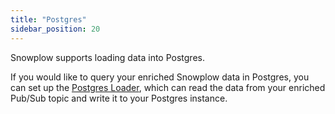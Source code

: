 ```yaml
---
title: "Postgres"
sidebar_position: 20
---
```


Snowplow supports loading data into Postgres.

If you would like to query your enriched Snowplow data in Postgres, you can set up the [Postgres Loader](/docs/pipeline-components-and-applications/loaders-storage-targets/snowplow-postgres-loader/index.md), which can read the data from your enriched Pub/Sub topic and write it to your Postgres instance. 